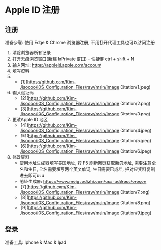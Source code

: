 # Apple ID 注册

## 注册

准备步骤: 使用 Edge & Chrome 浏览器注册, 不用打开代理工具也可以访问注册

1. 清除浏览器所有记录
2. 打开无痕浏览窗口(新建 InPrivate 窗囗) - 快捷键 ctrl + shift + N
3. 输入网址: https://appleid.apple.com/account
4. 填写资料
5. - ![1](https://github.com/Kim-Jisoooo/iOS_Configuration_Files/raw/main/Image Citation/1.jpeg)
6. 输入验证码
   - ![2](https://github.com/Kim-Jisoooo/iOS_Configuration_Files/raw/main/Image Citation/2.png)
   - ![3](https://github.com/Kim-Jisoooo/iOS_Configuration_Files/raw/main/Image Citation/3.png)
7. 更改Apple ID 地区
   - ![4](https://github.com/Kim-Jisoooo/iOS_Configuration_Files/raw/main/Image Citation/4.jpeg)
   - ![5](https://github.com/Kim-Jisoooo/iOS_Configuration_Files/raw/main/Image Citation/5.jpeg)
   - ![6](https://github.com/Kim-Jisoooo/iOS_Configuration_Files/raw/main/Image Citation/6.jpeg)
8. 修改资料
   - 使用地址生成器填写美国地址, 按 F5 刷新网页获取新的地址, 需要注意全名和生日, 全名需要填写两个英文单词, 生日需要已成年, 把对应资料复制进去即可uuu
   - 地址生成器: https://www.meiguodizhi.com/usa-address/oregon
   - ![7](https://github.com/Kim-Jisoooo/iOS_Configuration_Files/raw/main/Image Citation/7.png)
   - ![8](https://github.com/Kim-Jisoooo/iOS_Configuration_Files/raw/main/Image Citation/8.png)
   - ![9](https://github.com/Kim-Jisoooo/iOS_Configuration_Files/raw/main/Image Citation/9.jpeg)

## 登录

准备工具: Iphone & Mac & Ipad

